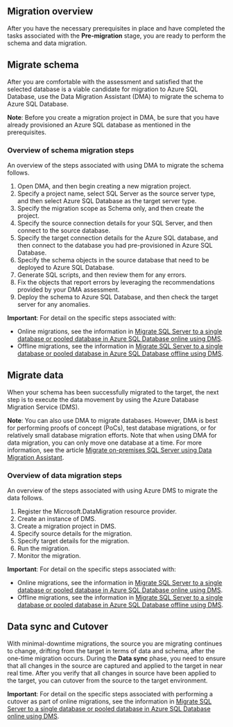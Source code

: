 ## Migration overview

After you have the necessary prerequisites in place and have completed the tasks associated with the **Pre-migration** stage, you are ready to perform the schema and data migration.

## Migrate schema

After you are comfortable with the assessment and satisfied that the selected database is a viable candidate for migration to Azure SQL Database, use the Data Migration Assistant (DMA) to migrate the schema to Azure SQL Database.

**Note**: Before you create a migration project in DMA, be sure that you have already provisioned an Azure SQL database as mentioned in the prerequisites.

### Overview of schema migration steps

An overview of the steps associated with using DMA to migrate the schema follows.

1. Open DMA, and then begin creating a new migration project.
2. Specify a project name, select SQL Server as the source server type, and then select Azure SQL Database as the target server type.
3. Specify the migration scope as Schema only, and then create the project.
4. Specify the source connection details for your SQL Server, and then connect to the source database.
5. Specify the target connection details for the Azure SQL database, and then connect to the database you had pre-provisioned in Azure SQL Database.
6. Specify the schema objects in the source database that need to be deployed to Azure SQL Database.
7. Generate SQL scripts, and then review them for any errors.
9. Fix the objects that report errors by leveraging the recommendations provided by your DMA assessment.
8. Deploy the schema to Azure SQL Database, and then check the target server for any anomalies.

**Important**: For detail on the specific steps associated with:

* Online migrations, see the information in [Migrate SQL Server to a single database or pooled database in Azure SQL Database online using DMS](https://docs.microsoft.com/azure/dms/tutorial-sql-server-azure-sql-online#migrate-the-sample-schema).
* Offline migrations, see the information in [Migrate SQL Server to a single database or pooled database in Azure SQL Database offline using DMS](https://docs.microsoft.com/azure/dms/tutorial-sql-server-to-azure-sql#migrate-the-sample-schema).

## Migrate data

When your schema has been successfully migrated to the target, the next step is to execute the data movement by using the Azure Database Migration Service (DMS).

**Note**: You can also use DMA to migrate databases. However, DMA is best for performing proofs of concept (PoCs), test database migrations, or for relatively small database migration efforts. Note that when using DMA for data migration, you can only move one database at a time. For more information, see the article [Migrate on-premises SQL Server using Data Migration Assistant](https://docs.microsoft.com/en-us/sql/dma/dma-migrateonpremsql).
 
### Overview of data migration steps

An overview of the steps associated with using Azure DMS to migrate the data follows.

1. Register the Microsoft.DataMigration resource provider.
2. Create an instance of DMS.
3. Create a migration project in DMS.
4. Specify source details for the migration.
5. Specify target details for the migration.
6. Run the migration.
7. Monitor the migration.

**Important**: For detail on the specific steps associated with:

* Online migrations, see the information in [Migrate SQL Server to a single database or pooled database in Azure SQL Database online using DMS](https://docs.microsoft.com/azure/dms/tutorial-sql-server-azure-sql-online#register-the-microsoftdatamigration-resource-provider).
* Offline migrations, see the information in [Migrate SQL Server to a single database or pooled database in Azure SQL Database offline using DMS](https://docs.microsoft.com/azure/dms/tutorial-sql-server-to-azure-sql#register-the-microsoftdatamigration-resource-provider).

## Data sync and Cutover

With minimal-downtime migrations, the source you are migrating continues to change, drifting from the target in terms of data and schema, after the one-time migration occurs. During the **Data sync** phase, you need to ensure that all changes in the source are captured and applied to the target in near real time. After you verify that all changes in source have been applied to the target, you can cutover from the source to the target environment.

**Important**: For detail on the specific steps associated with performing a cutover as part of online migrations, see the information in [Migrate SQL Server to a single database or pooled database in Azure SQL Database online using DMS](https://docs.microsoft.com/azure/dms/tutorial-sql-server-azure-sql-online#perform-migration-cutover).
